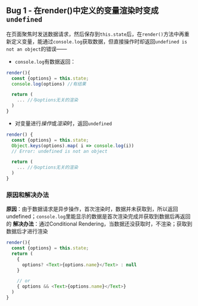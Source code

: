 ## Bug 1 - 在render()中定义的变量渲染时变成`undefined`
在页面聚焦时发送数据请求，然后保存到`this.state`后，在`render()`方法中再重新定义变量，能通过`console.log`获取数据，但直接操作时却返回`undefined is not an object`的错误——
+ `console.log`有数据返回：
```js
render(){
  const {options} = this.state;
  console.log(options) //有结果

  return (
    ... //与options无关的渲染
  )
}
```

+ 对变量进行*操作*或*渲染*时，返回`undefined`
```js
render() {
  const {options} = this.state;
  Object.keys(options).map( i => console.log(i))
  // Error: undefined is not an object

  return (
    ... //与options无关的渲染
  )
}
```

### 原因和解决办法
**原因**：由于数据请求是异步操作，首次渲染时，数据并未获取到，所以返回undefined；`console.log`里能显示的数据是首次渲染完成并获取到数据后再返回的
**解决办法**：通过<span class="postRelated">Conditional Rendering</span>，当数据还没获取时，不渲染；获取到数据后才进行渲染
```js
render(){
  const {options} = this.state;
  return (
    {
      options? <Text>{options.name}</Text> : null
    }

    // or
    { options && <Text>{options.name}</Text>}
  )
}
```